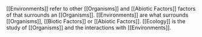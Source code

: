 [[Environments]] refer to other [[Organisms]] and [[Abiotic Factors]] factors of that surrounds an [[Organisms]].
[[Environments]] are what surrounds [[Organisms]], [[Biotic Factors]] or [[Abiotic Factors]].
[[Ecology]] is the study of [[Organisms]] and the interactions with [[Environments]].